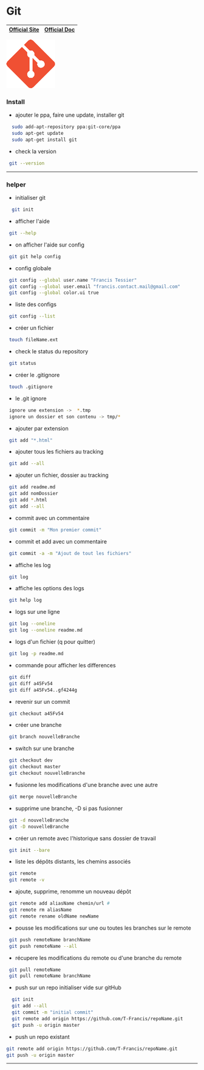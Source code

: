 # **Git**

| [Official Site ](https://git-scm.com/) | [Official Doc](https://git-scm.com/doc) |
| :---: | :---: |

![](../logos/Git-v1-128x128.png)

### Install

+ ajouter le ppa, faire une update, installer git
```bash
  sudo add-apt-repository ppa:git-core/ppa
  sudo apt-get update
  sudo apt-get install git
```

+ check la version
```bash
 git --version
```
***

### helper

+ initialiser git
```bash
  git init
```

+ afficher l'aide
```bash
 git --help
```

+ on afficher l'aide sur config
```bash
 git git help config
```

+ config globale
```bash
 git config --global user.name "Francis Tessier"
 git config --global user.email "francis.contact.mail@gmail.com"
 git config --global color.ui true
```

+ liste des configs
```bash
 git config --list
```

+ créer un fichier
```bash
 touch fileName.ext
```

+ check le status du repository
```bash
 git status
```

+ créer le .gitignore
```bash
 touch .gitignore
```

+ le .git ignore
```bash
 ignore une extension ->  *.tmp
 ignore un dossier et son contenu -> tmp/*
```

+ ajouter par extension
```bash
 git add "*.html"
```

+ ajouter tous les fichiers au tracking
```bash
 git add --all
```

+ ajouter un fichier, dossier au tracking
```bash
 git add readme.md
 git add nomDossier
 git add *.html
 git add --all
```

+ commit avec un commentaire
```bash
 git commit -m "Mon premier commit"
```

+ commit et add avec un commentaire
```bash
 git commit -a -m "Ajout de tout les fichiers"
```

+ affiche les log
```bash
 git log
```

+ affiche les options des logs
```bash
 git help log
```

+ logs sur une ligne
```bash
 git log --oneline
 git log --oneline readme.md
```

+ logs d'un fichier (q pour quitter)
```bash
 git log -p readme.md
```

+ commande pour afficher les differences
```bash
 git diff
 git diff a45Fv54
 git diff a45Fv54..gf4244g
```

+ revenir sur un commit
```bash
 git checkout a45Fv54
```

+ créer une branche
```bash
 git branch nouvelleBranche
```

+ switch sur une branche
```bash
 git checkout dev
 git checkout master
 git checkout nouvelleBranche
```

+ fusionne les modifications d'une branche avec une autre
```bash
 git merge nouvelleBranche
```

+ supprime une branche, -D si pas fusionner
```bash
 git -d nouvelleBranche
 git -D nouvelleBranche
```

+ créer un remote avec l'historique sans dossier de travail
```bash
 git init --bare
```

+ liste les dépôts distants, les chemins associés
```bash
 git remote
 git remote -v
```

+ ajoute, supprime, renomme un nouveau dépôt
```bash
 git remote add aliasName chemin/url #
 git remote rm aliasName
 git remote rename oldName newName
```

+ pousse les modifications sur une ou toutes les branches sur le remote
```bash
 git push remoteName branchName
 git push remoteName --all
```

+ récupere les modifications du remote ou d'une branche du remote
```bash
 git pull remoteName
 git pull remoteName branchName
```

+ push sur un repo initialiser vide sur gitHub
```bash
  git init
  git add --all
  git commit -m "initial commit"
  git remote add origin https://github.com/T-Francis/repoName.git
  git push -u origin master
```

+ push un repo existant
```bash
git remote add origin https://github.com/T-Francis/repoName.git
git push -u origin master
```
***
